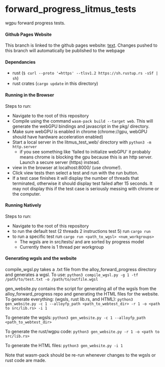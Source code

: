 # forward_progress_litmus_tests
wgpu forward progress tests. 

#### Github Pages Website
This branch is linked to the github pages website: [text](https://ucsc-chpl.github.io/forward_progress_litmus_tests/). Changes pushed to this branch will automatically be published to the webpage

#### Dependancies
- rust (`$ curl --proto '=https' --tlsv1.2 https://sh.rustup.rs -sSf | sh`)
- rust crates (`cargo update` in this directory)

#### Running in the Browser
Steps to run:
- Navigate to the root of this repository
- Compile using the command `wasm-pack build --target web`. This will generate the webGPU bindings and javascript in the pkg/ directory.
- Make sure webGPU is enabled in chrome (chrome://gpu, webGPU should have hardware acceleration enabled)
- Start a local server in the litmus_test_web/ directory with `python3 -m http.server`
  - if you see something like 'failed to initialize webGPU' it probably means chrome is blocking the gpu because this is an http server. Launch a secure server (https) instead.
- view in the browser at localhost:8000/ (use chrome!). 
- Click view tests then select a test and run with the run button.
- If a test case finishes it will display the number of threads that terminated, otherwise it should display test failed after 15 seconds. It may not display this if the test case is seriously messing with chrome or the computer. 

#### Running Natively
Steps to run: 
- Navigate to the root of this repository
- to run the default test (2 threads 2 instructions test 5) run `cargo run`
- to run a specific test run `cargo run <path_to_wgsl> <num_workgroups>`
  - The wgsls are in src/tests/ and are sorted by progress model
  - Currently there is 1 thread per workgroup

#### Generating wgsls and the website
compile_wgsl.py takes a .txt file from the alloy_forward_progress directory and generates a wgsl. To use:
`python3 compile_wgsl.py -g 1 -tf /path/to/test.txt -o /path/to/outfile.wgsl`

gen_website.py contains the script for generating all of the wgsls from the alloy_forward_progress repo and generating the HTML files for the website. To generate everything: (wgsls, rust lib.rs, and HTML):
`python3 gen_website.py -c 1 --alloyfp_path <path_to_webtest_dir> -r 1 -o <path to src/lib.rs> -i 1`

To generate the wgsls:
`python3 gen_website.py -c 1 --alloyfp_path <path_to_webtest_dir>`

To generate the rust/wgpu code:
`python3 gen_website.py -r 1 -o <path to src/lib.rs>`

To generate the HTML files:
`python3 gen_website.py -i 1`

Note that wasm-pack should be re-run whenever changes to the wgsls or rust code are made. 



